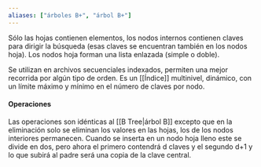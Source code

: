 ```yaml
---
aliases: ["árboles B+", "árbol B+"]
---
```

Sólo las hojas contienen elementos, los nodos internos contienen claves para dirigir la búsqueda (esas claves se encuentran también en los nodos hoja). Los nodos hoja forman una lista enlazada (simple o doble).

Se utilizan en archivos secuenciales indexados, permiten una mejor recorrida por algún tipo de orden. Es un [[Índice]] multinivel, dinámico, con un límite máximo y mínimo en el número de claves por nodo.

#### Operaciones
Las operaciones son idénticas al [[B Tree|árbol B]] excepto que en la eliminación solo se eliminan los valores en las hojas, los de los nodos interiores permanecen. Cuando se inserta en un nodo hoja lleno este se divide en dos, pero ahora el primero contendrá d claves y el segundo d+1 y lo que subirá al padre será una copia de la clave central.